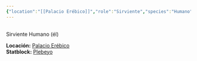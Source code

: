 ```yaml
---
{"location":"[[Palacio Erébico]]","role":"Sirviente","species":"Humano","pronouns":"él","reference":"","description":"Sirviente Humano (él)","statblock":"[[Plebeyo]]","type":"person","dg-publish":null,"dg-publish-dm":true,"permalink":"/personas/el-copero/","dgPassFrontmatter":true}
---
```


<p><span><div data-callout-metadata="" data-callout-fold="" data-callout="info" class="callout node-insert-event"><div class="callout-title" dir="auto"><div class="callout-icon"><svg width="16" height="16"></svg></div><div class="callout-title-inner">Sirviente Humano (él)</div></div><div class="callout-content">
<p dir="auto"><strong>Locación:</strong> <a data-tooltip-position="top" aria-label="Lugares/Palacio Erébico.md" data-href="Lugares/Palacio Erébico.md" href="Lugares/Palacio Erébico.md" class="internal-link" target="_blank" rel="noopener nofollow">Palacio Erébico</a><br>
<strong>Statblock:</strong> <a data-tooltip-position="top" aria-label="Statblocks/Plebeyo.md" data-href="Statblocks/Plebeyo.md" href="Statblocks/Plebeyo.md" class="internal-link" target="_blank" rel="noopener nofollow">Plebeyo</a></p>
</div></div></span></p>